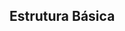 ## Estrutura Básica

**<!DOCTYPE html>**
**<html>**
    **<head>**
        <meta>
        <title></title>
    **</head>**
    **<body>**
    **</body>**
    **</html>**